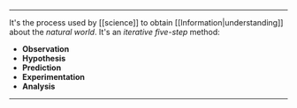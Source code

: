 ***

It's the process used by [[science]] to obtain [[Information|understanding]] about the *natural world*. 
It's an *iterative five-step* method:

- **Observation**
- **Hypothesis**
- **Prediction**
- **Experimentation**
- **Analysis**

***